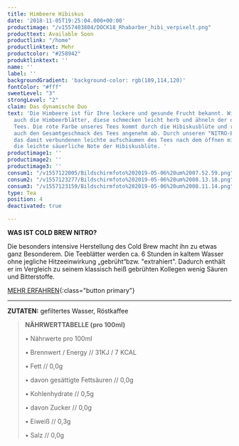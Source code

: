 ```yaml
---
title: Himbeere Hibiskus
date: '2018-11-05T19:25:04.000+00:00'
productimage: "/v1557403804/DOCK18_Rhabarber_hibi_verpixelt.png"
producttext: Available Soon
productlink: "/home"
productlinktext: Mehr
productcolor: "#258942"
produktlinktext: ''
name: ''
label: ''
backgroundGradient: 'background-color: rgb(109,114,120)'
fontColor: "#fff"
sweetLevel: "3"
strongLevel: "2"
claim: Das dynamische Duo
text: 'Die Himbeere ist für Ihre leckere und gesunde Frucht bekannt. Wir nutzen aber
  auch die Himbeerblätter, diese schmecken leicht herb und ähneln der des schwarzen
  Tees. Die rote Farbe unseres Tees kommt durch die Hibiskusblüte und rundet damit
  auch den Gesamtgeschmack des Tees angenehm ab. Durch unseren "NITRO-Effekt" und
  das damit verbundenen leichte aufschäumen des Tees nach dem öffnen mildert zusätzlich
  die leichte säuerliche Note der Hibiskusblüte. '
productimage1: ''
productimage2: ''
productimage3: ''
consum1: "/v1557122005/Bildschirmfoto%202019-05-06%20um%2007.52.59.png"
consum2: "/v1557123277/Bildschirmfoto%202019-05-06%20um%2008.13.18.png"
consum3: "/v1557123159/Bildschirmfoto%202019-05-06%20um%2008.11.14.png"
type: Tea
position: 4
deactivated: true

---
```

**WAS IST COLD BREW NITRO?**

Die besonders intensive Herstellung des Cold Brew macht ihn zu etwas ganz Besonderem. Die Teeblätter werden ca. 6 Stunden in kaltem Wasser ohne jegliche Hitzeeinwirkung „gebrüht“bzw. "extrahiert". Dadurch enthält er im Vergleich zu seinem klassisch heiß gebrühten Kollegen wenig Säuren und Bitterstoffe.

[MEHR ERFAHREN](https://dock-18.de/events/herkunft/){:class="button primary"}

***

**ZUTATEN:** gefiltertes Wasser, Röstkaffee

> **NÄHRWERTTABELLE (pro 100ml)**
>
> • Nährwerte pro 100ml
>
> • Brennwert / Energy // 31KJ / 7 KCAL
>
> • Fett // 0,0g
>
> • davon gesättigte Fettsäuren // 0,0g
>
> • Kohlenhydrate // 0,5g
>
> • davon Zucker // 0,0g
>
> • Eiweiß // 0,3g
>
> • Salz // 0,0g